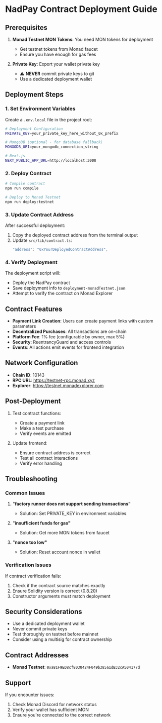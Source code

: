 # NadPay Contract Deployment Guide

## Prerequisites

1. **Monad Testnet MON Tokens**: You need MON tokens for deployment
   - Get testnet tokens from Monad faucet
   - Ensure you have enough for gas fees

2. **Private Key**: Export your wallet private key
   - ⚠️ **NEVER** commit private keys to git
   - Use a dedicated deployment wallet

## Deployment Steps

### 1. Set Environment Variables

Create a `.env.local` file in the project root:

```bash
# Deployment Configuration
PRIVATE_KEY=your_private_key_here_without_0x_prefix

# MongoDB (optional - for database fallback)
MONGODB_URI=your_mongodb_connection_string

# Next.js
NEXT_PUBLIC_APP_URL=http://localhost:3000
```

### 2. Deploy Contract

```bash
# Compile contract
npm run compile

# Deploy to Monad Testnet
npm run deploy:testnet
```

### 3. Update Contract Address

After successful deployment:

1. Copy the deployed contract address from the terminal output
2. Update `src/lib/contract.ts`:
   ```typescript
   "address": "0xYourDeployedContractAddress",
   ```

### 4. Verify Deployment

The deployment script will:
- Deploy the NadPay contract
- Save deployment info to `deployment-monadTestnet.json`
- Attempt to verify the contract on Monad Explorer

## Contract Features

- **Payment Link Creation**: Users can create payment links with custom parameters
- **Decentralized Purchases**: All transactions are on-chain
- **Platform Fee**: 1% fee (configurable by owner, max 5%)
- **Security**: ReentrancyGuard and access controls
- **Events**: All actions emit events for frontend integration

## Network Configuration

- **Chain ID**: 10143
- **RPC URL**: https://testnet-rpc.monad.xyz
- **Explorer**: https://testnet.monadexplorer.com

## Post-Deployment

1. Test contract functions:
   - Create a payment link
   - Make a test purchase
   - Verify events are emitted

2. Update frontend:
   - Ensure contract address is correct
   - Test all contract interactions
   - Verify error handling

## Troubleshooting

### Common Issues

1. **"factory runner does not support sending transactions"**
   - Solution: Set PRIVATE_KEY in environment variables

2. **"insufficient funds for gas"**
   - Solution: Get more MON tokens from faucet

3. **"nonce too low"**
   - Solution: Reset account nonce in wallet

### Verification Issues

If contract verification fails:
1. Check if the contract source matches exactly
2. Ensure Solidity version is correct (0.8.20)
3. Constructor arguments must match deployment

## Security Considerations

- Use a dedicated deployment wallet
- Never commit private keys
- Test thoroughly on testnet before mainnet
- Consider using a multisig for contract ownership

## Contract Addresses

- **Monad Testnet**: `0xa81F9ED8cf8030424F049b385a1dB32cA504177d`

## Support

If you encounter issues:
1. Check Monad Discord for network status
2. Verify your wallet has sufficient MON
3. Ensure you're connected to the correct network 